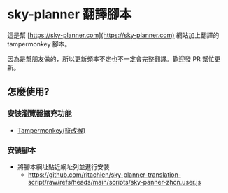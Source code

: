 # sky-planner 翻譯腳本
這是幫 [https://sky-planner.com](https://sky-planner.com) 網站加上翻譯的 tampermonkey 腳本。 

因為是幫朋友做的，所以更新頻率不定也不一定會完整翻譯。歡迎發 PR 幫忙更新。

## 怎麼使用?
### 安裝瀏覽器擴充功能
- [Tampermonkey(竄改猴)](https://chromewebstore.google.com/detail/tampermonkey/dhdgffkkebhmkfjojejmpbldmpobfkfo)

### 安裝腳本
- 將腳本網址貼近網址列並進行安裝
  - https://github.com/ritachien/sky-planner-translation-script/raw/refs/heads/main/scripts/sky-panner-zhcn.user.js
